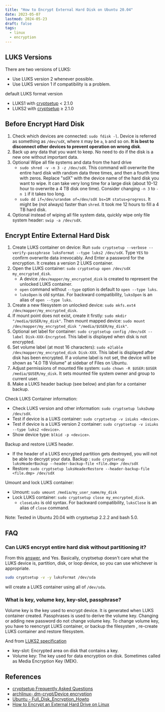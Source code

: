 ```yaml
---
title: "How to Encrypt External Hard Disk on Ubuntu 20.04"
date: 2023-05-07
lastmod: 2024-05-23
draft: false
tags:
  - linux
  - encryption
---
```


## LUKS Versions

There are two versions of LUKS:
- Use LUKS version 2 whenever possible.
- Use LUKS version 1 if compatibility is a problem.

default LUKS format version
- LUKS1 with [cryptsetup](https://archlinux.org/packages/?name=cryptsetup) < 2.1.0
- LUKS2 with [cryptsetup](https://archlinux.org/packages/?name=cryptsetup) ≥ 2.1.0

## Before Encrypt Hard Disk

1. Check which devices are connected: `sudo fdisk -l`. Device is referred as something as `/dev/sdX`, where `X` may be `a`, `b` and so on. **It is best to disconnect other devices to prevent operation on wrong disk**.
2. Back up any data that you want to keep. No need to do if the disk is a new one without important data.
3. Optional Wipe all file systems and data from the hard drive
    - `sudo shred -v -n 3 -z /dev/sdX`.   This command will overwrite the entire hard disk with random data three times, and then a fourth time with zeros. Replace "sdX" with the device name of the hard disk you want to wipe. It can take very long time for a large disk (about 10-12 hour to overwrite a 4 TB disk one time). Consider changing `-n 3` to `-n 1` if it takes too long.
    - `sudo dd if=/dev/urandom of=/dev/sdX bs=1M status=progress`.  It might be (not always) faster than `shred`. It took me 12 hours to fill a 4 TB hard disk.
4. Optional instead of wiping all file system data, quickly wipe only file system header: `swip -a /dev/sdX`.

## Encrypt Entire External Hard Disk

1. Create LUKS container on device: Run `sudo cryptsetup --verbose --verify-passphrase luksFormat --type luks2 /dev/sdX`. Type `YES` to confirm overwrite data irrevocably. And Enter a password for the encryption. It creates a version 2 LUKS container.
2. Open the LUKS container: `sudo cryptsetup open /dev/sdX my_encrypted_disk`.
   - A device `/dev/mapper/my_encrypted_disk` is created to represent the unlocked LUKS container.
   - `open` command without `--type` option is default to `open --type luks`.
   - `luksOpen` is old syntax. For backward compatibility, `luksOpen` is an alias of `open --type luks`.
3. Create a new filesystem on unlocked device: `sudo mkfs.ext4 /dev/mapper/my_encrypted_disk`.
4.  If mount point does not exist, create it firstly: `sudo mkdir "/media/$USER/my_disk"`. Then mount mapped device: `sudo mount /dev/mapper/my_encrypted_disk "/media/$USER/my_disk"`.
5. Optional set label for container: `sudo cryptsetup config /dev/sdX --label Disk-XXX-Encrypted`. This label is displayed when disk is not encrypted.
6. Set volume label (at most 16 characters): `sudo e2lable /dev/mapper/my_encrypted_disk Disk-XXX`. This label is displayed after disk has been encrypted. If a volume label is not set, the device will be shown as "4.0 TB Volume" at sidebar of Files on Ubuntu.
7. Adjust permissions of mounted file system: `sudo chown -R $USER:$USER /media/$USER/my_disk`. It sets mounted file system owner and group to current user.
8. Make a LUKS header backup (see below) and plan for a container backup.

Check LUKS Container information:
- Check LUKS version and other information: `sudo cryptsetup luksDump /dev/sdX`.
- Test if device is a LUKS container: `sudo cryptsetup -v isLuks <device>`.
- Test if device is a LUKS version 2 container: `sudo cryptsetup -v isLuks --type luks2 <device>`.
- Show device type: `blkid -p <device>`.

Backup and restore LUKS header.
- If the header of a LUKS encrypted partition gets destroyed, you will not be able to decrypt your data. Backup : `sudo cryptsetup luksHeaderBackup --header-backup-file <file.dmp> /dev/sdX`
- Restore: `sudo cryptsetup luksHeaderRestore --header-backup-file <file.dmp> /dev/sdX`

Umount and lock LUKS container:
- Umount: `sudo umount /media/my_user_name/my_disk`
- Lock LUKS container: `sudo cryptsetup close my_encrypted_disk`.
  - `closeLuks` is old syntax. For backward compatibility, `luksClose` is an alias of `close` command.

Note: Tested in Ubuntu 20.04 with cryptsetup 2.2.2 and bash 5.0.

## FAQ

### Can LUKS encrypt entire hard disk without partitioning it?

From this [answer](https://unix.stackexchange.com/a/558489/246292), and Yes.
Basically, cryptsetup doesn't care what the LUKS device is, partition, disk, or loop device, so you can use whichever is appropriate.

```sh
sudo cryptsetup -v -y luksFormat /dev/sda
```

will create a LUKS container using all of `/dev/sda`.

### What is key, volume key, key-slot, passphrase?

Volume key is the key used to encrypt device. It is generated when LUKS container created.
Passphrases is used to derive the volume key. Changing or adding new password do not change volume key.
To change volume key, you have to reencrypt LUKS container, or backup the filesystem , re-create LUKS container and restore filesystem.

And from [LUKS2 specification](https://gitlab.com/cryptsetup/LUKS2-docs/blob/main/luks2_doc_wip.pdf)
- key-slot: Encrypted area on disk that contains a key.
- Volume key: The key used for data encryption on disk. Sometimes called as Media Encryption Key (MEK).

## References

- [cryptsetup Frequently Asked Questions](https://gitlab.com/cryptsetup/cryptsetup/-/wikis/FrequentlyAskedQuestions)
- [archlinux- dm-crypt/Device encryption](https://wiki.archlinux.org/title/Dm-crypt/Device_encryption)
- [Ubuntu - Full_Disk_Encryption_Howto](https://help.ubuntu.com/community/Full_Disk_Encryption_Howto_2019)
- [How to Encrypt an External Hard Drive on Linux](https://www.wikihow.com/Encrypt-an-External-Hard-Drive-on-Linux)
